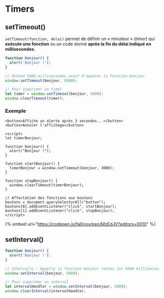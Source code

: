 # Timers

## setTimeout\(\)

`setTimeout(function, delai)` permet de définir un « minuteur » \(_timer_\) qui **exécute une fonction** ou un code donné **après la fin du délai indiqué en millisecondes**.

```javascript
function bonjour() {
  alert('Bonjour !');
}

// Attend 5000 millisecondes avant d'appeler la fonction bonjour
window.setTimeout(bonjour, 5000);

// Pour supprimer un timer
let timer = window.setTimeout(bonjour, 5000);
window.clearTimeout(timer);
```

### Exemple

```markup
<button>Affiche un alerte après 3 secondes...</button>
<button>Annuler l'affichage</button>

<script>
let timerBonjour;

function bonjour() {
  alert("Bonjour !");
}

function startBonjour() {
  timerBonjour = window.setTimeout(bonjour, 3000);
}

function stopBonjour() {
  window.clearTimeout(timerBonjour);
}

// Affectation des fonctions aux boutons
boutons = document.querySelectorAll("button");
boutons[0].addEventListener("click", startBonjour);
boutons[1].addEventListener("click", stopBonjour);
</script>
```

{% embed url="https://codepen.io/fallinov/pen/MzEdJV?editors=0010" %}

## setInterval\(\)

```javascript
function bonjour() {
  alert('Bonjour !');
}

// Intervalle : Appelle la fonction bonjour toutes les 5000 millisecondes
window.setInterval(bonjour, 5000);

// Pour supprimer un interval
let intervalHandler = window.setInterval(bonjour, 5000);
window.clearInterval(intervalHandle);
```

